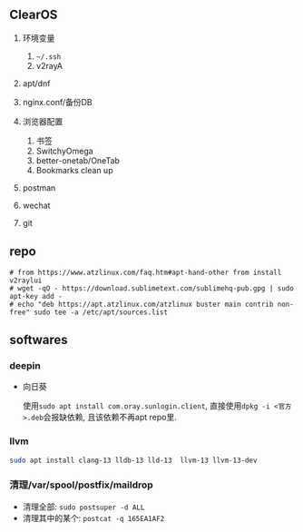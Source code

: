 ## ClearOS
1. 环境变量

    1. `~/.ssh`
    1. v2rayA
1. apt/dnf
1. nginx.conf/备份DB
1. 浏览器配置

    1. 书签
    1. SwitchyOmega
    1. better-onetab/OneTab
    1. Bookmarks clean up
1. postman
1. wechat
1. git

## repo
```
# from https://www.atzlinux.com/faq.htm#apt-hand-other from install v2raylui
# wget -qO - https://download.sublimetext.com/sublimehq-pub.gpg | sudo apt-key add -
# echo "deb https://apt.atzlinux.com/atzlinux buster main contrib non-free" sudo tee -a /etc/apt/sources.list
```

## softwares
### deepin
- 向日葵

    使用`sudo apt install com.oray.sunlogin.client`, 直接使用`dpkg -i <官方>.deb`会报缺依赖, 且该依赖不再apt repo里.
### llvm
```bash
sudo apt install clang-13 lldb-13 lld-13  llvm-13 llvm-13-dev
```

### 清理/var/spool/postfix/maildrop
- 清理全部: `sudo postsuper -d ALL`
- 清理其中的某个: `postcat -q 165EA1AF2`
